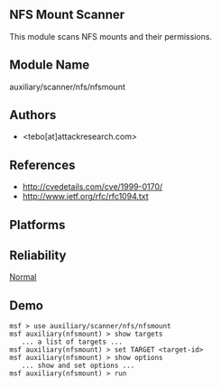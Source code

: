 ## NFS Mount Scanner

This module scans NFS mounts and their permissions.


## Module Name
auxiliary/scanner/nfs/nfsmount

## Authors
* <tebo[at]attackresearch.com>


## References
* http://cvedetails.com/cve/1999-0170/
* http://www.ietf.org/rfc/rfc1094.txt




## Platforms


## Reliability
[Normal](https://github.com/rapid7/metasploit-framework/wiki/Exploit-Ranking)

## Demo

```
msf > use auxiliary/scanner/nfs/nfsmount
msf auxiliary(nfsmount) > show targets
   ... a list of targets ...
msf auxiliary(nfsmount) > set TARGET <target-id>
msf auxiliary(nfsmount) > show options
   ... show and set options ...
msf auxiliary(nfsmount) > run
```
    
    